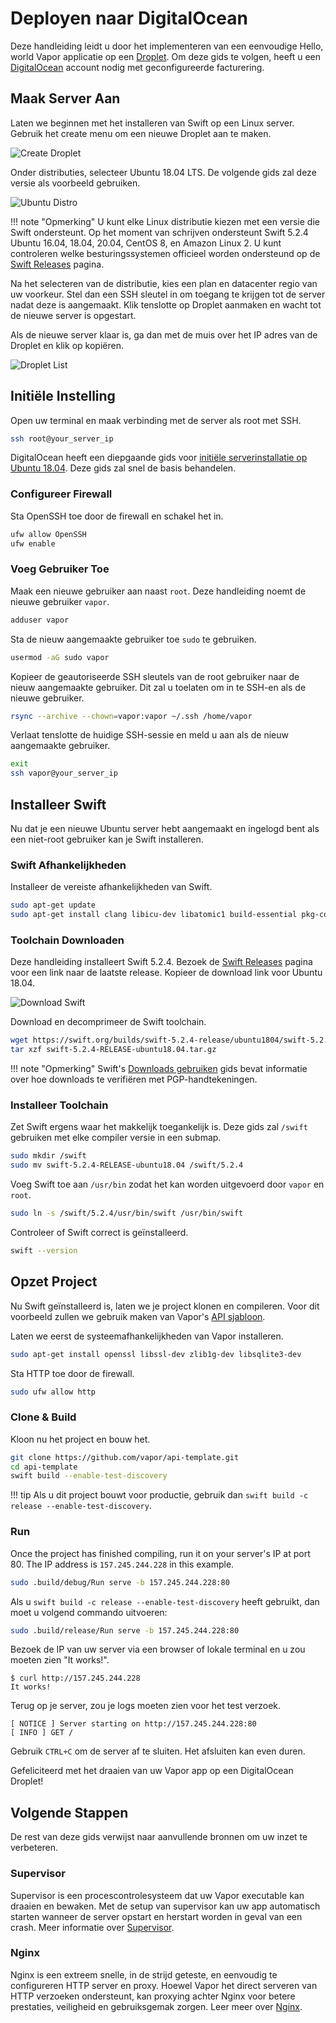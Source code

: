 # Deployen naar DigitalOcean

Deze handleiding leidt u door het implementeren van een eenvoudige Hello, world Vapor applicatie op een [Droplet](https://www.digitalocean.com/products/droplets/). Om deze gids te volgen, heeft u een [DigitalOcean](https://www.digitalocean.com) account nodig met geconfigureerde facturering.

## Maak Server Aan

Laten we beginnen met het installeren van Swift op een Linux server. Gebruik het create menu om een nieuwe Droplet aan te maken.

![Create Droplet](../images/digital-ocean-create-droplet.png)

Onder distributies, selecteer Ubuntu 18.04 LTS. De volgende gids zal deze versie als voorbeeld gebruiken.

![Ubuntu Distro](../images/digital-ocean-distributions-ubuntu-18.png)

!!! note  "Opmerking"
	U kunt elke Linux distributie kiezen met een versie die Swift ondersteunt. Op het moment van schrijven ondersteunt Swift 5.2.4 Ubuntu 16.04, 18.04, 20.04, CentOS 8, en Amazon Linux 2. U kunt controleren welke besturingssystemen officieel worden ondersteund op de [Swift Releases](https://swift.org/download/#releases) pagina.

Na het selecteren van de distributie, kies een plan en datacenter regio van uw voorkeur. Stel dan een SSH sleutel in om toegang te krijgen tot de server nadat deze is aangemaakt. Klik tenslotte op Droplet aanmaken en wacht tot de nieuwe server is opgestart.

Als de nieuwe server klaar is, ga dan met de muis over het IP adres van de Droplet en klik op kopiëren.

![Droplet List](../images/digital-ocean-droplet-list.png)

## Initiële Instelling

Open uw terminal en maak verbinding met de server als root met SSH.

```sh
ssh root@your_server_ip
```

DigitalOcean heeft een diepgaande gids voor [initiële serverinstallatie op Ubuntu 18.04](https://www.digitalocean.com/community/tutorials/initial-server-setup-with-ubuntu-18-04). Deze gids zal snel de basis behandelen.

### Configureer Firewall

Sta OpenSSH toe door de firewall en schakel het in.

```sh
ufw allow OpenSSH
ufw enable
```

### Voeg Gebruiker Toe

Maak een nieuwe gebruiker aan naast `root`. Deze handleiding noemt de nieuwe gebruiker `vapor`.

```sh
adduser vapor
```

Sta de nieuw aangemaakte gebruiker toe `sudo` te gebruiken.

```sh
usermod -aG sudo vapor
```

Kopieer de geautoriseerde SSH sleutels van de root gebruiker naar de nieuw aangemaakte gebruiker. Dit zal u toelaten om in te SSH-en als de nieuwe gebruiker.

```sh
rsync --archive --chown=vapor:vapor ~/.ssh /home/vapor
```

Verlaat tenslotte de huidige SSH-sessie en meld u aan als de nieuw aangemaakte gebruiker. 

```sh
exit
ssh vapor@your_server_ip
```

## Installeer Swift

Nu dat je een nieuwe Ubuntu server hebt aangemaakt en ingelogd bent als een niet-root gebruiker kan je Swift installeren. 

### Swift Afhankelijkheden

Installeer de vereiste afhankelijkheden van Swift.

```sh
sudo apt-get update
sudo apt-get install clang libicu-dev libatomic1 build-essential pkg-config
```

### Toolchain Downloaden

Deze handleiding installeert Swift 5.2.4. Bezoek de [Swift Releases](https://swift.org/download/#releases) pagina voor een link naar de laatste release. Kopieer de download link voor Ubuntu 18.04.

![Download Swift](../images/swift-download-ubuntu-18-copy-link.png)

Download en decomprimeer de Swift toolchain.

```sh
wget https://swift.org/builds/swift-5.2.4-release/ubuntu1804/swift-5.2.4-RELEASE/swift-5.2.4-RELEASE-ubuntu18.04.tar.gz
tar xzf swift-5.2.4-RELEASE-ubuntu18.04.tar.gz
```

!!! note "Opmerking"
	Swift's [Downloads gebruiken](https://swift.org/download/#using-downloads) gids bevat informatie over hoe downloads te verifiëren met PGP-handtekeningen.

### Installeer Toolchain

Zet Swift ergens waar het makkelijk toegankelijk is. Deze gids zal `/swift` gebruiken met elke compiler versie in een submap. 

```sh
sudo mkdir /swift
sudo mv swift-5.2.4-RELEASE-ubuntu18.04 /swift/5.2.4
```

Voeg Swift toe aan `/usr/bin` zodat het kan worden uitgevoerd door `vapor` en `root`.

```sh
sudo ln -s /swift/5.2.4/usr/bin/swift /usr/bin/swift
```

Controleer of Swift correct is geïnstalleerd.

```sh
swift --version
```

## Opzet Project

Nu Swift geïnstalleerd is, laten we je project klonen en compileren. Voor dit voorbeeld zullen we gebruik maken van Vapor's [API sjabloon](https://github.com/vapor/api-template/).

Laten we eerst de systeemafhankelijkheden van Vapor installeren.

```sh
sudo apt-get install openssl libssl-dev zlib1g-dev libsqlite3-dev
```

Sta HTTP toe door de firewall.

```sh
sudo ufw allow http
```

### Clone & Build

Kloon nu het project en bouw het.

```sh
git clone https://github.com/vapor/api-template.git
cd api-template
swift build --enable-test-discovery
```

!!! tip
	Als u dit project bouwt voor productie, gebruik dan `swift build -c release --enable-test-discovery`.

### Run

Once the project has finished compiling, run it on your server's IP at port 80. The IP address is `157.245.244.228` in this example.

```sh
sudo .build/debug/Run serve -b 157.245.244.228:80
```

Als u `swift build -c release --enable-test-discovery` heeft gebruikt, dan moet u volgend commando uitvoeren:
```sh
sudo .build/release/Run serve -b 157.245.244.228:80
```

Bezoek de IP van uw server via een browser of lokale terminal en u zou moeten zien "It works!".
```
$ curl http://157.245.244.228
It works!
```

Terug op je server, zou je logs moeten zien voor het test verzoek.

```
[ NOTICE ] Server starting on http://157.245.244.228:80
[ INFO ] GET /
```

Gebruik `CTRL+C` om de server af te sluiten. Het afsluiten kan even duren.

Gefeliciteerd met het draaien van uw Vapor app op een DigitalOcean Droplet!

## Volgende Stappen

De rest van deze gids verwijst naar aanvullende bronnen om uw inzet te verbeteren. 

### Supervisor

Supervisor is een procescontrolesysteem dat uw Vapor executable kan draaien en bewaken. Met de setup van supervisor kan uw app automatisch starten wanneer de server opstart en herstart worden in geval van een crash. Meer informatie over [Supervisor](../deploy/supervisor.md).

### Nginx

Nginx is een extreem snelle, in de strijd geteste, en eenvoudig te configureren HTTP server en proxy. Hoewel Vapor het direct serveren van HTTP verzoeken ondersteunt, kan proxying achter Nginx voor betere prestaties, veiligheid en gebruiksgemak zorgen. Leer meer over [Nginx](../deploy/nginx.md).
